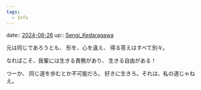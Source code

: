 ```yaml
---
tags:
  - Info
---
```


date:: [2024-08-26](/Daily_Note/2024-08-26.md)
up:: [Sengi_Kedaragawa](../Bar/Novel/Nacaria/Sengi_Kedaragawa.md)

元は同じであろうとも、
形を、心を違え、
得る答えはすべて別々。

なればこそ、我輩には生きる責務があり、
生きる自由がある！

つーか、
同じ道を歩むとか不可能だろ。
好きに生きろ。それは、私の道じゃねえ。